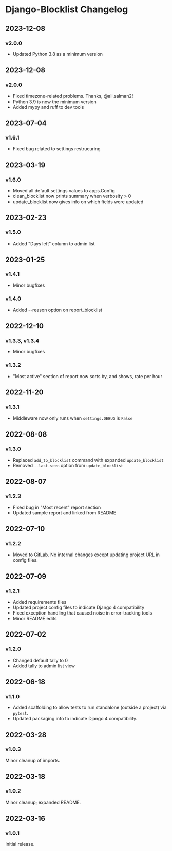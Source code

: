 # Django-Blocklist Changelog

## 2023-12-08
### v2.0.0
* Updated Python 3.8 as a minimum version

## 2023-12-08
### v2.0.0
* Fixed timezone-related problems. Thanks, @ali.salman2!
* Python 3.9 is now the minimum version
* Added mypy and ruff to dev tools

## 2023-07-04
### v1.6.1
* Fixed bug related to settings restrucuring

## 2023-03-19
### v1.6.0
* Moved all default settings values to apps.Config
* clean_blocklist now prints summary when verbosity > 0
* update_blocklist now gives info on which fields were updated

## 2023-02-23
### v1.5.0
* Added "Days left" column to admin list

## 2023-01-25
### v1.4.1
* Minor bugfixes
### v1.4.0
* Added --reason option on report_blocklist

## 2022-12-10
### v1.3.3, v1.3.4
* Minor bugfixes
### v1.3.2
* "Most active" section of report now sorts by, and shows, rate per hour

## 2022-11-20
### v1.3.1
* Middleware now only runs when `settings.DEBUG` is `False`

## 2022-08-08
### v1.3.0
* Replaced `add_to_blocklist` command with expanded `update_blocklist`
* Removed `--last-seen` option from `update_blocklist`

## 2022-08-07
### v1.2.3
* Fixed bug in "Most recent" report section
* Updated sample report and linked from README

## 2022-07-10
### v1.2.2
* Moved to GitLab. No internal changes except updating project URL in config files.

## 2022-07-09
### v1.2.1
* Added requirements files
* Updated project config files to indicate Django 4 compatibility
* Fixed exception handling that caused noise in error-tracking tools
* Minor README edits

## 2022-07-02
### v1.2.0
* Changed default tally to 0
* Added tally to admin list view

## 2022-06-18
### v1.1.0
* Added scaffolding to allow tests to run standalone (outside a project) via `pytest`.
* Updated packaging info to indicate Django 4 compatibility.

## 2022-03-28
### v1.0.3
Minor cleanup of imports.

## 2022-03-18
### v1.0.2
Minor cleanup; expanded README.

## 2022-03-16
### v1.0.1
Initial release.
